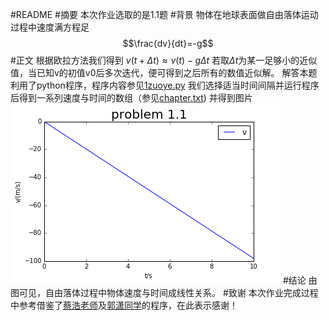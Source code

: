 ﻿#README
#摘要
  本次作业选取的是1.1题
#背景
  物体在地球表面做自由落体运动过程中速度满方程足$$\frac{dv}{dt}=-g$$
#正文
  根据欧拉方法我们得到    $v(t+\Delta t)\approx v(t)-g\Delta t$
  若取$\Delta t$为某一足够小的近似值，当已知v的初值v0后多次迭代，便可得到之后所有的数值近似解。
  解答本题利用了python程序，程序内容参见[1zuoye.py](https://github.com/1098605130/computationalphysics_N2013301020058/blob/master/chapter1/1zuoye.py)
  我们选择适当时间间隔并运行程序后得到一系列速度与时间的数组（参见[chapter.txt](https://github.com/1098605130/computationalphysics_N2013301020058/blob/master/chapter1/chapter1.txt))
  并得到图片
  ![](https://raw.githubusercontent.com/1098605130/computationalphysics_N2013301020058/master/chapter1/chapter1.png)
#结论
由图可见，自由落体过程中物体速度与时间成线性关系。
#致谢
本次作业完成过程中参考借鉴了[蔡浩老师](https://github.com/caihao/computational_physics_whu/blob/master/chapter1/rr.py)及[郭潇同学](https://github.com/guoxiaowhu/computationalphysics_N2013301020099/blob/master/chapter1.py)的程序，在此表示感谢！
  




